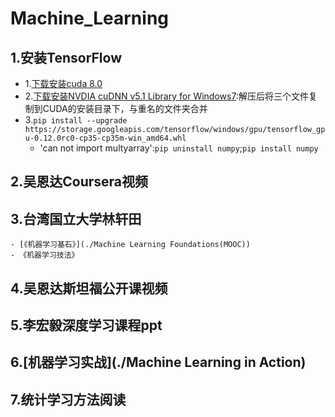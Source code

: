 # Machine_Learning
## 1.安装TensorFlow
- 1.[下载安装cuda 8.0](https://developer.nvidia.com/cuda-downloads)
- 2.[下载安装NVDIA cuDNN v5.1 Library for Windows7](https://developer.nvidia.com/rdp/cudnn-download):解压后将三个文件复制到CUDA的安装目录下，与重名的文件夹合并
- 3.`pip install --upgrade https://storage.googleapis.com/tensorflow/windows/gpu/tensorflow_gpu-0.12.0rc0-cp35-cp35m-win_amd64.whl`
	- 'can not import multyarray':`pip uninstall numpy`;`pip install numpy`
## 2.吴恩达Coursera视频
## 3.台湾国立大学林轩田
	- [《机器学习基石》](./Machine Learning Foundations(MOOC))
	- 《机器学习技法》
## 4.吴恩达斯坦福公开课视频
## 5.李宏毅深度学习课程ppt
## 6.[机器学习实战](./Machine Learning in Action)
## 7.统计学习方法阅读
